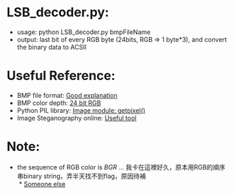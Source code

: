 # LSB_decoder.py:  
  * usage: python LSB_decoder.py bmpFileName  
  * output: last bit of every RGB byte (24bits, RGB => 1 byte*3), and convert the binary data to ACSII  


#  Useful Reference:  
  * BMP file format: [Good explanation](http://www.pcschool.com.tw/campus/share/lib/160/)  
  * BMP color depth: [24 bit RGB](http://paulbourke.net/dataformats/bitmaps/)  
  * Python PIL library: [Image module: getpixel() ](https://pillow.readthedocs.io/en/4.1.x/reference/Image.html)  
  * Image Steganography online: [Useful tool](http://incoherency.co.uk/image-steganography/#unhide)  

# Note:  
  * the sequence of RGB color is *BGR* ... 我卡在這裡好久，原本用RGB的順序串binary string，弄半天找不到flag，原因待補  
  * [Someone else](http://mfridman.com/2017/04/14/pico2017-little-schoolbus.html)  
